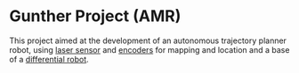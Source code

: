 # Gunther Project (AMR)

This project aimed at the development of an autonomous trajectory planner robot, using [laser sensor](http://www.slamtec.com/en/lidar/a1) and [encoders](https://learn.parallax.com/tutorials/robot/arlo/arlo-robot-assembly-guide/section-1-motor-mount-and-wheel-kit-assembly/step-7) for mapping and location and a base of a [differential robot](https://www.parallax.com/product/28966).